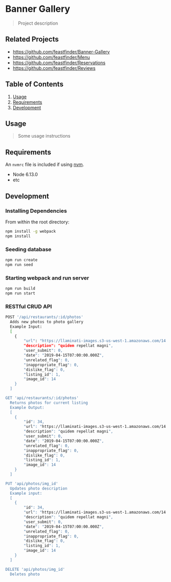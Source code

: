 # Banner Gallery

> Project description

## Related Projects

  - https://github.com/feastfinder/Banner-Gallery
  - https://github.com/feastfinder/Menu
  - https://github.com/feastfinder/Reservations
  - https://github.com/feastfinder/Reviews

## Table of Contents

1. [Usage](#Usage)
1. [Requirements](#requirements)
1. [Development](#development)

## Usage

> Some usage instructions

## Requirements

An `nvmrc` file is included if using [nvm](https://github.com/creationix/nvm).

- Node 6.13.0
- etc

## Development

### Installing Dependencies

From within the root directory:

```sh
npm install -g webpack
npm install
```

### Seeding database

```sh
npm run create
npm run seed
```

### Starting webpack and run server

```sh
npm run build
npm run start
```

### RESTful CRUD API
```sh
POST '/api/restaurants/:id/photos'
  Adds new photos to photo gallery
  Example Input:
  [
    {
        "url": "https://llaminati-images.s3-us-west-1.amazonaws.com/14.jpg",
        "description": "quidem repellat magni",
        "user_submit": 0,
        "date": "2019-04-15T07:00:00.000Z",
        "unrelated_flag": 0,
        "inappropriate_flag": 0,
        "dislike_flag": 0,
        "listing_id": 1,
        "image_id": 14
    }
  ]

GET 'api/restaurants/:id/photos'
  Returns photos for current listing
  Example Output:
  [
    {
        "id": 34,
        "url": "https://llaminati-images.s3-us-west-1.amazonaws.com/14.jpg",
        "description": "quidem repellat magni",
        "user_submit": 0,
        "date": "2019-04-15T07:00:00.000Z",
        "unrelated_flag": 0,
        "inappropriate_flag": 0,
        "dislike_flag": 0,
        "listing_id": 1,
        "image_id": 14
    }
  ]

PUT 'api/photos/img_id'
  Updates photo description
  Example input:
  [
    {
        "id": 34,
        "url": "https://llaminati-images.s3-us-west-1.amazonaws.com/14.jpg",
        "description": "quidem repellat magni",
        "user_submit": 0,
        "date": "2019-04-15T07:00:00.000Z",
        "unrelated_flag": 0,
        "inappropriate_flag": 0,
        "dislike_flag": 0,
        "listing_id": 1,
        "image_id": 14
    }
  ]

DELETE 'api/photos/img_id'
  Deletes photo
```